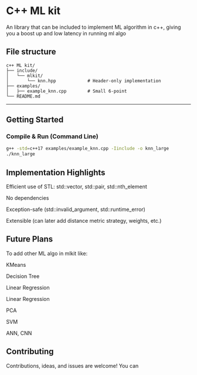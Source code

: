 # C++ ML kit
An library that can be included to implement ML algorithm in c++, giving you a boost up and low latency in running ml algo

## File structure
```
c++ ML kit/
├── include/
│   └── mlkit/
│       └── knn.hpp            # Header-only implementation
├── examples/
│   ├── example_knn.cpp        # Small 6-point 
└── README.md
```

---

## Getting Started

### Compile & Run (Command Line)

```bash
g++ -std=c++17 examples/example_knn.cpp -Iinclude -o knn_large
./knn_large
```
## Implementation Highlights
Efficient use of STL: std::vector, std::pair, std::nth_element

No dependencies

Exception-safe (std::invalid_argument, std::runtime_error)

Extensible (can later add distance metric strategy, weights, etc.)

## Future Plans
To add other ML algo in mlkit like:

KMeans

Decision Tree

Linear Regression

Linear Regression

PCA

SVM

ANN, CNN

## Contributing
Contributions, ideas, and issues are welcome! You can